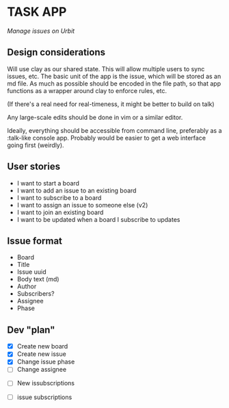 # TASK APP

*Manage issues on Urbit*

## Design considerations

Will use clay as our shared state. This will allow multiple users to sync issues, 
etc. The basic unit of the app is the issue, which will be stored as an md file. 
As much as possible should be encoded in the file path, so that app functions as 
a wrapper around clay to enforce rules, etc.

(If there's a real need for real-timeness, it might be better to build on talk)

Any large-scale edits should be done in vim or a similar editor.

Ideally, everything should be accessible from command line, preferably as a 
:talk-like console app. Probably would be easier to get a web interface going 
first (weirdly).

## User stories
+ I want to start a board
+ I want to add an issue to an existing board
+ I want to subscribe to a board
+ I want to assign an issue to someone else (v2)
+ I want to join an existing board
+ I want to be updated when a board I subscribe to updates

## Issue format
+ Board
+ Title
+ Issue uuid
+ Body text (md)
+ Author
+ Subscribers?
+ Assignee
+ Phase

## Dev "plan"
- [x] Create new board
- [x] Create new issue
- [x] Change issue phase
- [ ] Change assignee
+ [ ] New issubscriptions
+ [ ] issue subscriptions

